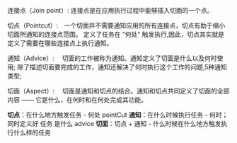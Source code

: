 
连接点（Join point）: 连接点是在应用执行过程中能够插入切面的一个点。  


切点（Pointcut）: 一个切面并不需要通知应用的所有连接点，切点有助于缩小切面所通知的连接点范围。
                 定义了任务在 “何处” 触发执行,因此，切点其实就是定义了需要在哪些连接点上执行通知。

通知（Advice）:  切面的工作被称为通知。通知定义了切面是什么以及何时使用;
                除了描述切面要完成的工作，通知还解决了何时执行这个工作的问题,5种通知类型;  

                   
切面（Aspect）:  切面是通知和切点的结合。通知和切点共同定义了切面的全部内容 —— 它是什么，在何时和在何处完成其功能。



**切点**：在什么地方触发任务 - 何处   pointCut
**通知**：在什么时候执行任务 - 何时；同时定义好 任务 是什么  advice
**切面**：切点 + 通知 - 什么时候在什么地方触发执行什么样的任务  


